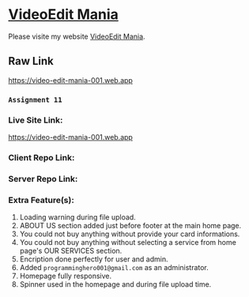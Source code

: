 # [VideoEdit Mania](https://video-edit-mania-001.web.app)

Please visite my website [VideoEdit Mania](https://video-edit-mania-001.web.app).

## Raw Link

https://video-edit-mania-001.web.app

### `Assignment 11`
### Live Site Link:
https://video-edit-mania-001.web.app
### Client Repo Link:

### Server Repo Link:


### Extra Feature(s):
1. Loading warning during file upload.
2. ABOUT US section added just before footer at the main home page.
3. You could not buy anything without provide your card informations.
4. You could not buy anything without selecting a service from home page's OUR SERVICES section.
5. Encription done perfectly for user and admin.
6. Added `programminghero001@gmail.com` as an administrator.
7. Homepage fully responsive.
8. Spinner used in the homepage and during file upload time.
